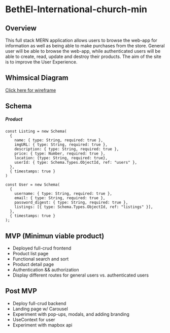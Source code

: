 # BethEl-International-church-min
## Overview

This full stack MERN application allows users to browse the web-app for information as well as being able to make purchases from the store.
General user will be able to browse the web-app, while authenticated users will be able to create, read, update and destroy their products. The aim of the site is to improve the User Experience.

## Whimsical Diagram

[Click here for wireframe](https://whimsical.com/bethel-church-ministry-LvNnRwWKiXBiZzBgX6JbCY)


## Schema

##### Product

```
const Listing = new Schema(
  {
    name: { type: String, required: true },
    imgURL: { type: String, required: true },
    description: { type: String, required: true },
    price: { type: Number, required: true },
    location: {type: String, required: true},
    userId: { type: Schema.Types.ObjectId, ref: "users" },
  },
  { timestamps: true }
)
```
```
const User = new Schema(
  {
    username: { type: String, required: true },
    email: { type: String, required: true },
    password_digest: { type: String, required: true },
    listings: [{ type: Schema.Types.ObjectId, ref: "listings" }],
  },
  { timestamps: true }
);
```


## MVP (Minimun viable product)

- Deployed full-crud frontend
- Product list page
- Functional search and sort
- Product detail page
- Authentication && authorization
- Display different routes for general users vs. authenticated users

## Post MVP
- Deploy full-crud backend
- Landing page w/ Carousel 
- Experiment with pop-ups, modals, and adding branding
- UseContext for user
- Experiment with mapbox api

